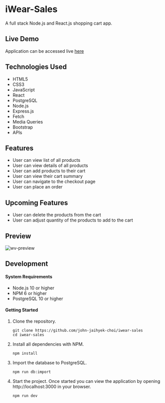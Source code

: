# iWear-Sales
A full stack Node.js and React.js shopping cart app.

## Live Demo
Application can be accessed live [here](https://iwear-sales.johnjhc.com/)

## Technologies Used
- HTML5
- CSS3
- JavaScript
- React
- PostgreSQL
- Node.js
- Express.js
- Fetch
- Media Queries
- Bootstrap
- APIs

## Features
- User can view list of all products
- User can view details of all products
- User can add products to their cart
- User can view their cart summary
- User can navigate to the checkout page
- User can place an order

## Upcoming Features

- User can delete the products from the cart
- User can adjust quantity of the products to add to the cart

## Preview
![wv-preview](https://user-images.githubusercontent.com/57784907/78767524-8f29c000-793f-11ea-8d00-be8fcd31f838.gif)

## Development

#### System Requirements

- Node.js 10 or higher
- NPM 6 or higher
- PostgreSQL 10 or higher

#### Getting Started

1. Clone the repository.

    ```shell
    git clone https://github.com/john-jaihyek-choi/iwear-sales
    cd iwear-sales
    ```

1. Install all dependencies with NPM.

    ```shell
    npm install
    ```

1. Import the database to PostgreSQL.

    ```shell
    npm run db:import
    ```

1. Start the project. Once started you can view the application by opening http://localhost:3000 in your browser.

    ```shell
    npm run dev
    ```
